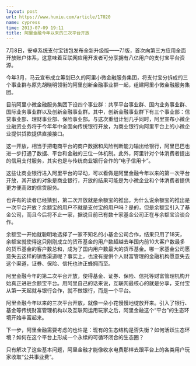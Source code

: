 ```yaml
---
layout: post
url: https://www.huxiu.com/article/17020
name: cypress
time: 2013-07-09 19:11
title: 阿里金融今年以来的三次平台开放
---
```

7月8日，安卓系统支付宝钱包发布全新升级版——7.1版，首次向第三方应用全面开放账户体系，这意味着互联网应用开发者可分享拥有八亿用户的支付宝平台资源。

今年3月，马云宣布成立筹划已久的阿里小微金融服务集团，将支付宝分拆成的三个事业群与原先胡晓明领衔的阿里创新金融事业群一起，组建阿里小微金融服务集团。

目前阿里小微金融服务集团下设四个事业群：共享平台事业群、国内业务事业群、国际业务事业群以及创新金融事业群。其中，创新金融事业群下有三个事业部：信贷事业部、理财事业部、保险事业部。与这次重组计划几乎同时，阿里宣布小微企业融资业务将于今年年中全面向传统银行开放，为商业银行向阿里平台上的小微企业提供贷款提供直接接口。

这一开放，相当于把电商平台的商户数据和风险判断能力输出给银行，阿里巴巴也进一步打通了数据、平台和金融的三位一体机制。此外，阿里针对个体消费者提出的信用支付服务，其实也是与传统商业银行合作的“电子信用卡”。

这些让商业银行进入阿里平台的举动，可以看做是阿里金融今年以来的第一次平台开放，其开放的对象是商业银行，开放的结果可能是为小微企业和个体消费者提供更方便高效的信贷服务。

也许有的读者已经猜到，第二次开放就是余额宝的推出。为什么说余额宝的推出是一次平台开放？余额宝的用户不就是支付宝的用户吗？是的，但是余额宝引入了基金公司，而且今后将不止一家，据说目前已有数十家基金公司正在与余额宝洽谈合作。

余额宝一开始就聪明地选择了一家不知名的小基金公司合作，结果只用了18天，余额宝就使得这只刚刚成立的货币基金的用户数超越去年国内前10大客户数最多的货币基金的客户数总和，成为了国内用户数最大的货币基金。哪一家基金公司愿意失去这样的销售渠道呢？事实上，也没有提供个人财富管理的金融机构愿意失去这个渠道，证券、保险、信托也许正蜂拥而至。

阿里金融今年的第二次平台开放，使得基金、证券、保险、信托等财富管理机构开始真正进驻余额宝平台。用阿里自己的话来说，互联网最核心的就是分享，支付宝从第一天起就与银行合作，就不做银行，而是一个平台。

阿里金融今年以来的三次平台开放，就像一朵小花慢慢地绽放开来。引入了银行、基金等传统财富管理机构以及互联网运用玩家之后，阿里金融这个“平台”的生态环境开始丰富起来。

下一步，阿里金融需要考虑的也许是：现有的生态结构是否失衡？如何活跃生态环境？如何在这个平台上形成一个永续的可循环闭合的生态圈？

只有解决了这些基本问题，阿里金融才能像收水电费那样去跟平台上的各类用户玩家收取“公共事业费”。

